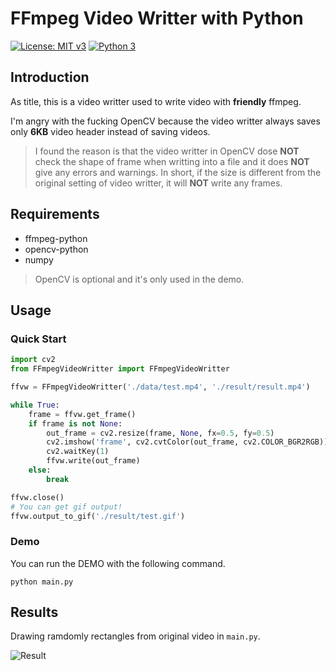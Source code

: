 # FFmpeg Video Writter with Python

[![License: MIT v3](https://img.shields.io/badge/license-MIT-blue.svg)](./LICENSE) [![Python 3](https://img.shields.io/badge/python-3-blue.svg)](https://www.python.org/)

## Introduction

As title, this is a video writter used to write video with **friendly** ffmpeg.

I'm angry with the fucking OpenCV because the video writter always saves only **6KB** video header instead of saving videos.

> I found the reason is that the video writter in OpenCV dose **NOT** check the shape of frame when writting into a file and it does **NOT** give any errors and warnings. In short, if the size is different from the original setting of video writter, it will **NOT** write any frames.

## Requirements

- ffmpeg-python
- opencv-python
- numpy

> OpenCV is optional and it's only used in the demo.

## Usage

### Quick Start

```python
import cv2
from FFmpegVideoWritter import FFmpegVideoWritter

ffvw = FFmpegVideoWritter('./data/test.mp4', './result/result.mp4')

while True:
    frame = ffvw.get_frame()
    if frame is not None:
        out_frame = cv2.resize(frame, None, fx=0.5, fy=0.5)
        cv2.imshow('frame', cv2.cvtColor(out_frame, cv2.COLOR_BGR2RGB))
        cv2.waitKey(1)
        ffvw.write(out_frame)
    else:
        break

ffvw.close()
# You can get gif output!
ffvw.output_to_gif('./result/test.gif')
```

### Demo

You can run the DEMO with the following command.

```
python main.py
```

## Results

Drawing ramdomly rectangles from original video in `main.py`.

![Result](./result/result.mp4.gif)